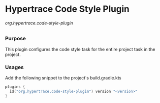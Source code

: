 # Hypertrace Code Style Plugin

###### org.hypertrace.code-style-plugin

### Purpose
This plugin configures the code style task for the entire project task in the project.

### Usages
Add the following snippet to the project's build.gradle.kts

```kotlin
plugins {
  id("org.hypertrace.code-style-plugin") version "<version>"
}
```

